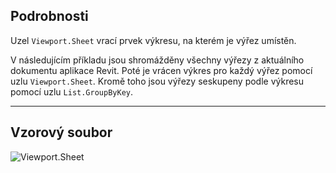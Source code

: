 ## Podrobnosti
Uzel `Viewport.Sheet` vrací prvek výkresu, na kterém je výřez umístěn.

V následujícím příkladu jsou shromážděny všechny výřezy z aktuálního dokumentu aplikace Revit. Poté je vrácen výkres pro každý výřez pomocí uzlu `Viewport.Sheet`. Kromě toho jsou výřezy seskupeny podle výkresu pomocí uzlu `List.GroupByKey`.
___
## Vzorový soubor

![Viewport.Sheet](./Revit.Elements.Viewport.Sheet_img.jpg)
